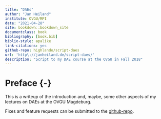 ```yaml
--- 
title: "DAEs"
author: "Jan Heiland"
institute: OVGU/MPI
date: "2021-04-28"
site: bookdown::bookdown_site
documentclass: book
bibliography: [book.bib]
biblio-style: apalike
link-citations: yes
github-repo: highlando/script-daes
url: 'http\://janheiland.de/script-daes/'
description: "Script to my DAE course at the OVGU in Fall 2018"
---
```


# Preface {-}

This is a writeup of the introduction and, maybe, some other aspects of my lectures on DAEs at the OVGU Magdeburg.

Fixes and feature requests can be submitted to the [github-repo](https://github.com/highlando/script-daes).
